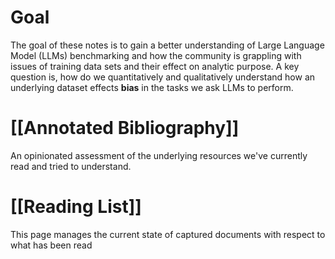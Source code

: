 # Goal
The goal of these notes is to gain a better understanding of Large Language Model (LLMs) benchmarking and how the community is grappling with issues of training data sets and their effect on analytic purpose. A key question is,  how do we quantitatively and qualitatively understand how an underlying dataset effects **bias** in the tasks we ask LLMs to perform. 

# [[Annotated Bibliography]]
An opinionated assessment of the underlying resources we've currently read and tried to understand. 


# [[Reading List]]
This page manages the current state of captured documents with respect to what has been read